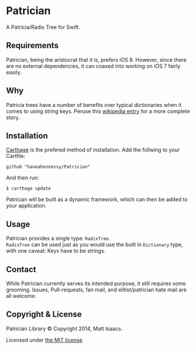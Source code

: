 # Patrician

A Patricia/Radix Tree for Swift.

## Requirements

Patrician, being the aristocrat that it is, prefers iOS 8. However, since there are no external dependencies, it can coaxed into working on iOS 7 fairly easily.

## Why
Patricia trees have a number of benefits over typical dictionaries when it comes to using string keys. Peruse this [wikipedia entry](http://en.wikipedia.org/wiki/Radix_tree) for a more complete story.

## Installation

[Carthage](https://github.com/Carthage/Carthage) is the prefered method of installation.
Add the follwing to your Cartfile:
```
github "haveahennessy/Patrician"
```

And then run:
```
$ carthage update
```

Patrician will be built as a dynamic framework, which can then be added to your application.

## Usage
Patrician provides a single type: ```RadixTree```.  
```RadixTree``` can be used just as you would use the built in ```Dictionary``` type, with one caveat: Keys have to be strings.

## Contact

While Patrician currently serves its intended purpose, it still requires some grooming. Issues, Pull-requests, fan mail, and elitist/patrician hate mail are all welcome.

## Copyright & License

Patrician Library © Copyright 2014, Matt Isaacs.

Licensed under [the MIT license](LICENSE).

